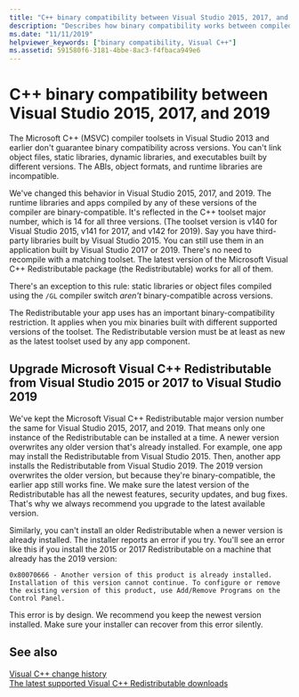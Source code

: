 ```yaml
---
title: "C++ binary compatibility between Visual Studio 2015, 2017, and 2019"
description: "Describes how binary compatibility works between compiled C++ files in Visual Studio 2015, 2017, and 2019. One Microsoft Visual C++ Redistributable package works for all three versions."
ms.date: "11/11/2019"
helpviewer_keywords: ["binary compatibility, Visual C++"]
ms.assetid: 591580f6-3181-4bbe-8ac3-f4fbaca949e6
---
```

# C++ binary compatibility between Visual Studio 2015, 2017, and 2019

The Microsoft C++ (MSVC) compiler toolsets in Visual Studio 2013 and earlier don't guarantee binary compatibility across versions. You can't link object files, static libraries, dynamic libraries, and executables built by different versions. The ABIs, object formats, and runtime libraries are incompatible.

We've changed this behavior in Visual Studio 2015, 2017, and 2019. The runtime libraries and apps compiled by any of these versions of the compiler are binary-compatible. It's reflected in the C++ toolset major number, which is 14 for all three versions. (The toolset version is v140 for Visual Studio 2015, v141 for 2017, and v142 for 2019). Say you have third-party libraries built by Visual Studio 2015. You can still use them in an application built by Visual Studio 2017 or 2019. There's no need to recompile with a matching toolset. The latest version of the Microsoft Visual C++ Redistributable package (the Redistributable) works for all of them.

There's an exception to this rule: static libraries or object files compiled using the `/GL` compiler switch *aren't* binary-compatible across versions.

The Redistributable your app uses has an important binary-compatibility restriction. It applies when you mix binaries built with different supported versions of the toolset. The Redistributable version must be at least as new as the latest toolset used by any app component.

## Upgrade Microsoft Visual C++ Redistributable from Visual Studio 2015 or 2017 to Visual Studio 2019

We've kept the Microsoft Visual C++ Redistributable major version number the same for Visual Studio 2015, 2017, and 2019. That means only one instance of the Redistributable can be installed at a time. A newer version overwrites any older version that's already installed. For example, one app may install the Redistributable from Visual Studio 2015. Then, another app installs the Redistributable from Visual Studio 2019. The 2019 version overwrites the older version, but because they're binary-compatible, the earlier app still works fine. We make sure the latest version of the Redistributable has all the newest features, security updates, and bug fixes. That's why we always recommend you upgrade to the latest available version.

Similarly, you can't install an older Redistributable when a newer version is already installed. The installer reports an error if you try. You'll see an error like this if you install the 2015 or 2017 Redistributable on a machine that already has the 2019 version:

```Output
0x80070666 - Another version of this product is already installed. Installation of this version cannot continue. To configure or remove the existing version of this product, use Add/Remove Programs on the Control Panel.
```

This error is by design. We recommend you keep the newest version installed. Make sure your installer can recover from this error silently.

## See also

[Visual C++ change history](../porting/visual-cpp-change-history-2003-2015.md)\
[The latest supported Visual C++ Redistributable downloads](https://support.microsoft.com/en-us/help/2977003/the-latest-supported-visual-c-downloads)
